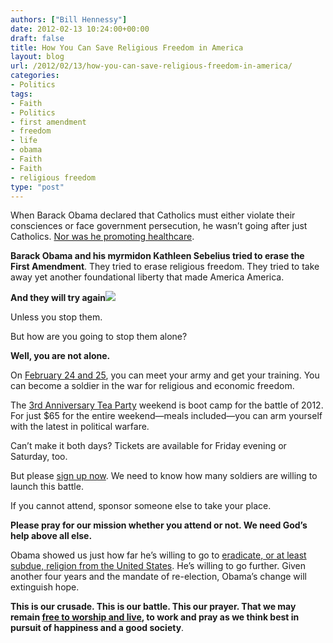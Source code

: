 ```yaml
---
authors: ["Bill Hennessy"]
date: 2012-02-13 10:24:00+00:00
draft: false
title: How You Can Save Religious Freedom in America
layout: blog
url: /2012/02/13/how-you-can-save-religious-freedom-in-america/
categories:
- Politics
tags:
- Faith
- Politics
- first amendment
- freedom
- life
- obama
- Faith
- Faith
- religious freedom
type: "post"
---
```


When Barack Obama declared that Catholics must either violate their consciences or face government persecution, he wasn’t going after just Catholics. [Nor was he promoting healthcare](https://hennessysview.com/political-science/obamas-war-on-catholics-has-nothing-to-do-with-healthcare/). 

**Barack Obama and his myrmidon Kathleen Sebelius tried to erase the First Amendment**. They tried to erase religious freedom. They tried to take away yet another foundational liberty that made America America.

**And they will try again![![](https://www.jewishjournal.com/images/bloggers_auto/religious_freedom2.jpg)
](https://www.jewishjournal.com/bloggish/item/washingtons_letter_on_religious_freedom_not_so_free_20111122/)**

Unless you stop them. 

But how are you going to stop them alone?

**Well, you are not alone.**

On [February 24 and 25](https://3rdanniversaryteaparty.eventbrite.com/), you can meet your army and get your training. You can become a soldier in the war for religious and economic freedom.

The [3rd Anniversary Tea Party](https://3rdanniversaryteaparty.eventbrite.com/) weekend is boot camp for the battle of 2012. For just $65 for the entire weekend—meals included—you can arm yourself with the latest in political warfare. 

Can’t make it both days? Tickets are available for Friday evening or Saturday, too. 

But please [sign up now](https://3rdanniversaryteaparty.eventbrite.com/). We need to know how many soldiers are willing to launch this battle. 

If you cannot attend, sponsor someone else to take your place. 

**Please pray for our mission whether you attend or not. We need God’s help above all else.**

Obama showed us just how far he’s willing to go to [eradicate, or at least subdue, religion from the United States](https://www.ocregister.com/opinion/church-339789-one-catholic.html). He’s willing to go further. Given another four years and the mandate of re-election, Obama’s change will extinguish hope.

**This is our crusade. This is our battle. This our prayer. That we may remain [free to worship and live](https://www.jewishjournal.com/bloggish/item/washingtons_letter_on_religious_freedom_not_so_free_20111122/), to work and pray as we think best in pursuit of happiness and a good society**.
